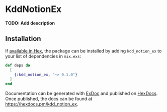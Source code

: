 # KddNotionEx

**TODO: Add description**

## Installation

If [available in Hex](https://hex.pm/docs/publish), the package can be installed
by adding `kdd_notion_ex` to your list of dependencies in `mix.exs`:

```elixir
def deps do
  [
    {:kdd_notion_ex, "~> 0.1.0"}
  ]
end
```

Documentation can be generated with [ExDoc](https://github.com/elixir-lang/ex_doc)
and published on [HexDocs](https://hexdocs.pm). Once published, the docs can
be found at <https://hexdocs.pm/kdd_notion_ex>.

